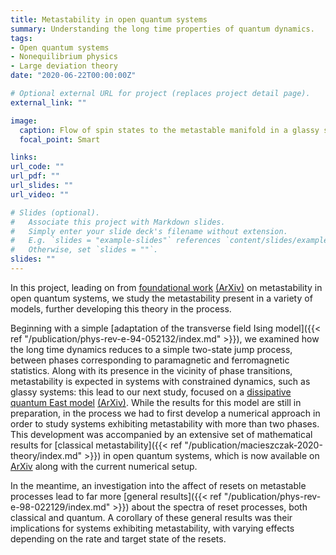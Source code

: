 ```yaml
---
title: Metastability in open quantum systems
summary: Understanding the long time properties of quantum dynamics.
tags:
- Open quantum systems
- Nonequilibrium physics
- Large deviation theory
date: "2020-06-22T00:00:00Z"

# Optional external URL for project (replaces project detail page).
external_link: ""

image:
  caption: Flow of spin states to the metastable manifold in a glassy system.
  focal_point: Smart

links:
url_code: ""
url_pdf: ""
url_slides: ""
url_video: ""

# Slides (optional).
#   Associate this project with Markdown slides.
#   Simply enter your slide deck's filename without extension.
#   E.g. `slides = "example-slides"` references `content/slides/example-slides.md`.
#   Otherwise, set `slides = ""`.
slides: ""
---
```


In this project, leading on from [foundational work](https://link.aps.org/doi/10.1103/PhysRevLett.116.240404) [(ArXiv)](https://arxiv.org/abs/1512.05801) on metastability in open quantum systems, we study the metastability present in a variety of models, further developing this theory in the process.

Beginning with a simple [adaptation of the transverse field Ising model]({{< ref "/publication/phys-rev-e-94-052132/index.md" >}}), we examined how the long time dynamics reduces to a simple two-state jump process, between phases corresponding to paramagnetic and ferromagnetic statistics. Along with its presence in the vicinity of phase transitions, metastability is expected in systems with constrained dynamics, such as glassy systems: this lead to our next study, focused on a [dissipative quantum East model](https://link.aps.org/doi/10.1103/PhysRevLett.109.020403) [(ArXiv)](https://arxiv.org/abs/1203.6585). While the results for this model are still in preparation, in the process we had to first develop a numerical approach in order to study systems exhibiting metastability with more than two phases. This development was accompanied by an extensive set of mathematical results for [classical metastability]({{< ref "/publication/macieszczak-2020-theory/index.md" >}}) in open quantum systems, which is now available on [ArXiv](https://arxiv.org/abs/2006.01227) along with the current numerical setup.

In the meantime, an investigation into the affect of resets on metastable processes lead to far more [general results]({{< ref "/publication/phys-rev-e-98-022129/index.md" >}}) about the spectra of reset processes, both classical and quantum. A corollary of these general results was their implications for systems exhibiting metastability, with varying effects depending on the rate and target state of the resets.